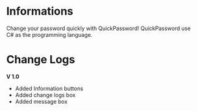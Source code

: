 # Informations
Change your password quickly with QuickPassword!
QuickPassword use C# as the programming language.

# Change Logs
**V 1.0**
- Added Information buttons
- Added change logs box
- Added message box
